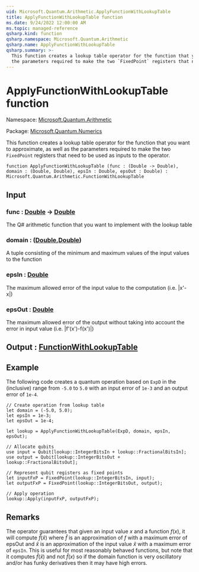 ```yaml
---
uid: Microsoft.Quantum.Arithmetic.ApplyFunctionWithLookupTable
title: ApplyFunctionWithLookupTable function
ms.date: 9/24/2022 12:00:00 AM
ms.topic: managed-reference
qsharp.kind: function
qsharp.namespace: Microsoft.Quantum.Arithmetic
qsharp.name: ApplyFunctionWithLookupTable
qsharp.summary: >-
  This function creates a lookup table operator for the function that you want to approximate, as well as
  the parameters required to make the two `FixedPoint` registers that need to be used as inputs to the operator.
---
```


# ApplyFunctionWithLookupTable function

Namespace: [Microsoft.Quantum.Arithmetic](xref:Microsoft.Quantum.Arithmetic)

Package: [Microsoft.Quantum.Numerics](https://nuget.org/packages/Microsoft.Quantum.Numerics)


This function creates a lookup table operator for the function that you want to approximate, as well asthe parameters required to make the two `FixedPoint` registers that need to be used as inputs to the operator.

```qsharp
function ApplyFunctionWithLookupTable (func : (Double -> Double), domain : (Double, Double), epsIn : Double, epsOut : Double) : Microsoft.Quantum.Arithmetic.FunctionWithLookupTable
```


## Input

### func : [Double](xref:microsoft.quantum.qsharp.valueliterals#double-literals) -> [Double](xref:microsoft.quantum.qsharp.valueliterals#double-literals)

The Q# arithmetic function that you want to implement with the lookup table


### domain : ([Double](xref:microsoft.quantum.qsharp.valueliterals#double-literals),[Double](xref:microsoft.quantum.qsharp.valueliterals#double-literals))

A tuple consisting of the minimum and maximum values of the input values to the function


### epsIn : [Double](xref:microsoft.quantum.qsharp.valueliterals#double-literals)

The maximum allowed error of the input value to the computation (i.e. |x'-x|)


### epsOut : [Double](xref:microsoft.quantum.qsharp.valueliterals#double-literals)

The maximum allowed error of the output without taking into account the error in input value (i.e. |f'(x')-f(x')|)



## Output : [FunctionWithLookupTable](xref:Microsoft.Quantum.Arithmetic.FunctionWithLookupTable)



## Example

The following code creates a quantum operation based on `ExpD` in the (inclusive) range from `-5.0` to `5.0` with an input error of `1e-3` and an output error of `1e-4`.```qsharp// Create operation from lookup tablelet domain = (-5.0, 5.0);let epsIn = 1e-3;let epsOut = 1e-4;let lookup = ApplyFunctionWithLookupTable(ExpD, domain, epsIn, epsOut);// Allocate qubitsuse input = Qubit[lookup::IntegerBitsIn + lookup::FractionalBitsIn];use output = Qubit[lookup::IntegerBitsOut + lookup::FractionalBitsOut];// Represent qubit registers as fixed pointslet inputFxP = FixedPoint(lookup::IntegerBitsIn, input);let outputFxP = FixedPoint(lookup::IntegerBitsOut, output);// Apply operationlookup::Apply(inputFxP, outputFxP);```

## Remarks

The operator guarantees that given an input value $x$ and a function $f(x)$,it will compute $\hat{f}(\hat{x})$ where $\hat{f}$ is an approximation of $f$ with a maximum error of epsOut and $\hat{x}$ is anapproximation of the input value $\hat{x}$ with a maximum error of `epsIn`. This is useful for most reasonably behavedfunctions, but note that it computes $\hat{f}(\hat{x})$ and not $\hat{f}(x)$ so if the domain function is very oscillatory and/orhas funky derivatives then it may have high errors.